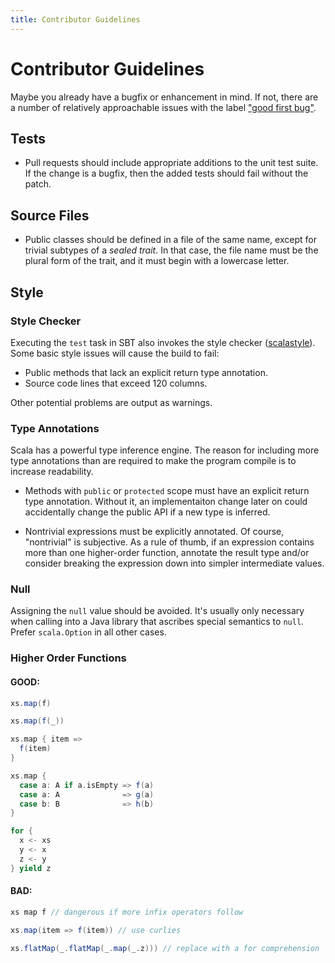 ```yaml
---
title: Contributor Guidelines
---
```



# Contributor Guidelines

Maybe you already have a bugfix or enhancement in mind.  If not, there are a
number of relatively approachable issues with the label
["good first bug"](https://github.com/mesosphere/marathon/issues?q=is%3Aopen+is%3Aissue+label%3A%22good+first+bug%22).

<!--
## License Agreement

_TODO_: Do we need a CLA?
-->

## Tests

- Pull requests should include appropriate additions to the unit test suite.
  If the change is a bugfix, then the added tests should fail without the patch.

## Source Files

- Public classes should be defined in a file of the same name, except for
  trivial subtypes of a _sealed trait_.  In that case, the file name must be
  the plural form of the trait, and it must begin with a lowercase letter.

## Style

### Style Checker

Executing the `test` task in SBT also invokes the style checker
([scalastyle](http://www.scalastyle.org/)).  Some basic style issues will
cause the build to fail:

- Public methods that lack an explicit return type annotation.
- Source code lines that exceed 120 columns.

Other potential problems are output as warnings.

### Type Annotations

Scala has a powerful type inference engine. The reason for including more type
annotations than are required to make the program compile is to increase
readability.

- Methods with `public` or `protected` scope must have an explicit return type
  annotation.  Without it, an implementaiton change later on could
  accidentally change the public API if a new type is inferred.

- Nontrivial expressions must be explicitly annotated.  Of course, "nontrivial"
  is subjective.  As a rule of thumb, if an expression contains more than one
  higher-order function, annotate the result type and/or consider breaking the
  expression down into simpler intermediate values.

### Null

Assigning the `null` value should be avoided.  It's usually only necessary when
calling into a Java library that ascribes special semantics to `null`.  Prefer
`scala.Option` in all other cases.

### Higher Order Functions

#### GOOD:

```scala
xs.map(f)
```

```scala
xs.map(f(_))
```

```scala
xs.map { item =>
  f(item)
}
```

```scala
xs.map {
  case a: A if a.isEmpty => f(a)
  case a: A              => g(a)
  case b: B              => h(b)
}
```

```scala
for {
  x <- xs
  y <- x
  z <- y
} yield z
```

#### BAD:

```scala
xs map f // dangerous if more infix operators follow
```

```scala
xs.map(item => f(item)) // use curlies
```

```scala
xs.flatMap(_.flatMap(_.map(_.z))) // replace with a for comprehension
```

